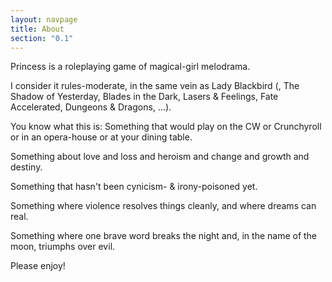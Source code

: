 ```yaml
---
layout: navpage
title: About
section: "0.1"
---
```


Princess is a roleplaying game of magical-girl melodrama.

I consider it rules-moderate, in the same vein as Lady Blackbird
(, The Shadow of Yesterday, Blades in the Dark, Lasers & Feelings, Fate Accelerated, Dungeons & Dragons, ...).

You know what this is: Something that would play on the CW or Crunchyroll or in an opera-house or at your dining table.

Something about love and loss and heroism and change and growth and destiny.

Something that hasn't been cynicism- & irony-poisoned yet.

Something where violence resolves things cleanly, and where dreams can real.

Something where one brave word breaks the night and, in the name of the moon, triumphs over evil.

Please enjoy!

